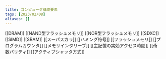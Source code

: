 ```yaml
---
title: コンピュータ構成要素
tags: [2023/02/08]
aliases: []
---
```


[[DRAM]]
[[NAND型フラッシュメモリ]]
[[NOR型フラッシュメモリ]]
[[SDXC]]
[[SIMD]]
[[SRAM]]
[[スーパスカラ]]
[[ハミング符号]]
[[フラッシュメモリ]]
[[プログラムカウンタ]]
[[メモリインタリーブ]]
[[主記憶の実効アクセス時間]]
[[奇数パリティ]]
[[アクティブシャッタ方式]]
